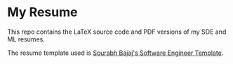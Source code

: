 # My Resume

This repo contains the LaTeX source code and PDF versions of my SDE and ML resumes.

The resume template used is [Sourabh Bajaj's Software Engineer Template](https://www.overleaf.com/latex/templates/software-engineer-resume/gqxmqsvsbdjf).

